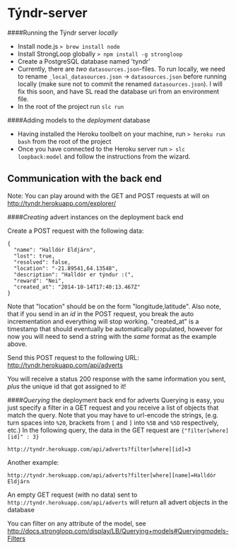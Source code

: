Týndr-server
============

####Running the Týndr server *locally*
* Install node.js `> brew install node`
* Install StrongLoop globally `> npm install -g strongloop`
* Create a PostgreSQL database named 'tyndr'
* Currently, there are *two* `datasources.json`-files. To run locally, we need to rename `_local_datasources.json` -> `datasources.json` before running locally (make sure not to commit the renamed `datasources.json`). I will fix this soon, and have SL read the database uri from an environment file.
* In the root of the project run `slc run`


####Adding models to the *deployment* database
* Having installed the Heroku toolbelt on your machine, run `> heroku run bash` from the root of the project
* Once you have connected to the Heroku server run `> slc loopback:model` and follow the instructions from the wizard.


Communication with the back end
-------------------------------
Note: You can play around with the GET and POST requests at will on http://tyndr.herokuapp.com/explorer/

####*Creating* advert instances on the deployment back end

Create a POST request with the following data:

    {
      "name": "Halldór Eldjárn",
      "lost": true,
      "resolved": false,
      "location": "-21.89541,64.13548",
      "description": "Halldór er týndur :(",
      "reward": "Nei",
      "created_at": "2014-10-14T17:40:13.467Z"
    }
    
Note that "location" should be on the form "longitude,latitude". Also note, that if you send in an *id* in the POST request, you break the auto incrementation and everything will stop working. "created_at" is a timestamp that should eventually be automatically populated, however for now you will need to send a string with the *same* format as the example above.

Send this POST request to the following URL:
    http://tyndr.herokuapp.com/api/adverts

You will receive a status 200 response with the same information you sent, *plus* the unique id that got assigned to it!

####*Querying* the deployment back end for adverts
Querying is easy, you just specify a filter in a GET request and you receive a list of objects that match the query. Note that you may have to url-encode the strings, (e.g. turn spaces into `%20`, brackets from `[` and `]` into `%5B` and `%5D` respectively, etc.) In the following query, the data in the GET request are `{"filter[where][id]" : 3}`

    http://tyndr.herokuapp.com/api/adverts?filter[where][id]=3

Another example:

    http://tyndr.herokuapp.com/api/adverts?filter[where][name]=Halldór Eldjárn

An empty GET request (with no data) sent to `http://tyndr.herokuapp.com/api/adverts` will return all advert objects in the database

You can filter on any attribute of the model, see
    http://docs.strongloop.com/display/LB/Querying+models#Queryingmodels-Filters
